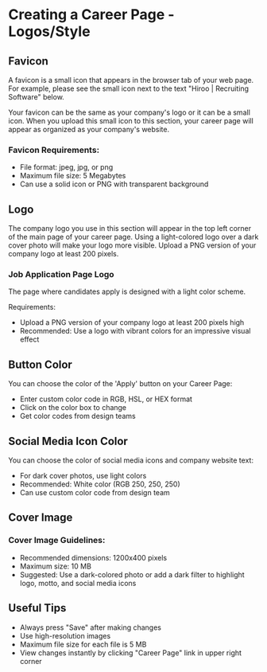 # Creating a Career Page - Logos/Style 

## Favicon

A favicon is a small icon that appears in the browser tab of your web page. For example, please see the small icon next to the text "Hiroo | Recruiting Software" below.

Your favicon can be the same as your company's logo or it can be a small icon. When you upload this small icon to this section, your career page will appear as organized as your company's website.

### Favicon Requirements:
- File format: jpeg, jpg, or png
- Maximum file size: 5 Megabytes
- Can use a solid icon or PNG with transparent background

## Logo

The company logo you use in this section will appear in the top left corner of the main page of your career page. Using a light-colored logo over a dark cover photo will make your logo more visible. Upload a PNG version of your company logo at least 200 pixels.

### Job Application Page Logo

The page where candidates apply is designed with a light color scheme. 

Requirements:
- Upload a PNG version of your company logo at least 200 pixels high
- Recommended: Use a logo with vibrant colors for an impressive visual effect

## Button Color

You can choose the color of the 'Apply' button on your Career Page:
- Enter custom color code in RGB, HSL, or HEX format
- Click on the color box to change
- Get color codes from design teams

## Social Media Icon Color

You can choose the color of social media icons and company website text:
- For dark cover photos, use light colors
- Recommended: White color (RGB 250, 250, 250)
- Can use custom color code from design team

## Cover Image

### Cover Image Guidelines:
- Recommended dimensions: 1200x400 pixels
- Maximum size: 10 MB
- Suggested: Use a dark-colored photo or add a dark filter to highlight logo, motto, and social media icons

## Useful Tips

- Always press "Save" after making changes
- Use high-resolution images
- Maximum file size for each file is 5 MB
- View changes instantly by clicking "Career Page" link in upper right corner
